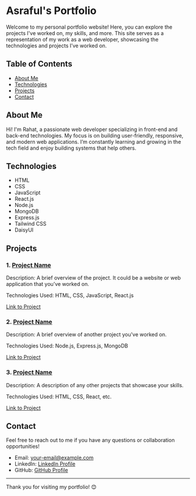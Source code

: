 # Asraful's Portfolio

Welcome to my personal portfolio website! Here, you can explore the projects I've worked on, my skills, and more. This site serves as a representation of my work as a web developer, showcasing the technologies and projects I’ve worked on.

## Table of Contents

- [About Me](#about-me)
- [Technologies](#technologies)
- [Projects](#projects)
- [Contact](#contact)

## About Me

Hi! I'm Rahat, a passionate web developer specializing in front-end and back-end technologies. My focus is on building user-friendly, responsive, and modern web applications. I’m constantly learning and growing in the tech field and enjoy building systems that help others.

## Technologies

- HTML
- CSS
- JavaScript
- React.js
- Node.js
- MongoDB
- Express.js
- Tailwind CSS
- DaisyUI

## Projects

### 1. [Project Name](#)

Description: A brief overview of the project. It could be a website or web application that you’ve worked on.

Technologies Used: HTML, CSS, JavaScript, React.js

[Link to Project](#)

### 2. [Project Name](#)

Description: A brief overview of another project you've worked on.

Technologies Used: Node.js, Express.js, MongoDB

[Link to Project](#)

### 3. [Project Name](#)

Description: A description of any other projects that showcase your skills.

Technologies Used: HTML, CSS, React, etc.

[Link to Project](#)

## Contact

Feel free to reach out to me if you have any questions or collaboration opportunities!

- Email: [your-email@example.com](mailto:your-email@example.com)
- LinkedIn: [LinkedIn Profile](https://www.linkedin.com/in/your-profile)
- GitHub: [GitHub Profile](https://github.com/your-profile)

---

Thank you for visiting my portfolio! 😊
